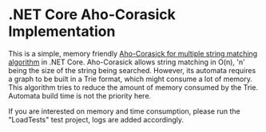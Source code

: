# .NET Core Aho-Corasick Implementation

This is a simple, memory friendly [Aho-Corasick for multiple string matching algorithm](https://en.wikipedia.org/wiki/Aho%E2%80%93Corasick_algorithm) in .NET Core. Aho-Corasick allows string matching in O(n), 'n' being the size of the string being searched. However, its automata requires a graph to be built in a Trie format, which might consume a lot of memory. This algorithm tries to reduce the amount of memory consumed by the Trie. Automata build time is not the priority here.

If you are interested on memory and time consumption, please run the "LoadTests" test project, logs are added accordingly.
